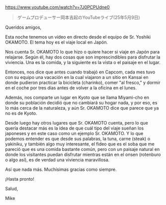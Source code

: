 https://www.youtube.com/watch?v=7J0PCPUdne0

> ゲームプロデューサー岡本吉起のYouTubeライブ(25年5月9日)

Queridos amigos,

Esta noche tenemos un vídeo en directo desde el equipo de Sr. Yoshiki OKAMOTO. El tema hoy es el viaje local en Japón.

Nos cuenta Sr. OKAMOTO lo que hizo o quiere hacer si viaje en Japón para relajarse. Según él, hay dos cosas que son imprescindibles para disfrutar la viviencia. Una es la comida, y la siguiente es la vista o el paisaje en el lugar. 

Entonces, nos dice que antes cuando trabajó en Capcom, cada mes tuvo con su equipo una vacación en la cual viajaron a un sitio en Kansai en donde pudieron practicar la bicicleta (charinko), comer "al fresco," y dormir en el coche por tres días antes de volver a la oficina en el lunes. 

Además, nos comparte un lugar en Kyoto que se llama Miyami-cho en donde su población decidió que no cambiará su hogar nada, y por eso, es lo más cerca de la naturaleza, y aún Sr. OKAMOTO dice que parece que ya no es de Kyoto. 

Desde luego hay otros lugares que Sr. OKAMOTO cuenta, pero lo que quería destacar más es la idea de que cuál tipo del viaje sueñan los japoneses y en este caso como un ejemplo Sr. OKAMOTO. Y lo que podemos entender es que desde sus palabras, la tuna, carne (steak) o yakiniku, y también algo muy interesante, el fideo que es el soba que me pareció que es una comida bastante común, pero con un paisaje natural en donde los visitantes puedan disfrutar mientras están en el onsen (rotenburo o algo así), es de verdad una viviencia maravillosa.

Así que nada más. Muchísimas gracias como siempre.

¡Hasta pronto!

Salud,

Mike
